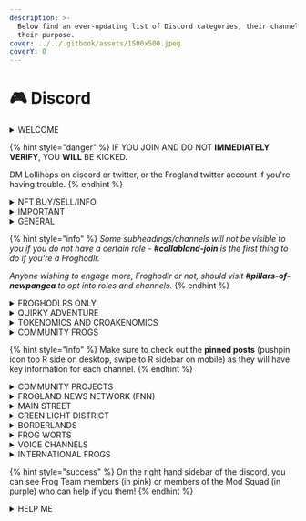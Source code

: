 ```yaml
---
description: >-
  Below find an ever-updating list of Discord categories, their channels, and
  their purpose.
cover: ../../.gitbook/assets/1500x500.jpeg
coverY: 0
---
```


# 🎮 Discord

<details>

<summary>WELCOME</summary>

#### **Channels**

**#step1-verify** - Complete the CAPTCHA to prove you're not a bot.

**#step2-rules** - Read and accept the rules of the Frogland community and discord.

**#step3-security -** Read and accept our security recommendations and liability waiver.

**#collabland-join -** Connect your wallet to verify your Froghodlr status.

#### **Purpose**

Granting entry into the discord with proof you're not a bot or a troll, and that you either are a frog, have a frog, or want frogs.

</details>

{% hint style="danger" %}
IF YOU JOIN AND DO NOT **IMMEDIATELY VERIFY**, YOU **WILL** BE KICKED.

DM Lollihops on discord or twitter, or the Frogland twitter account if you're having trouble.
{% endhint %}

<details>

<summary>NFT BUY/SELL/INFO</summary>

#### **Channels**

_**#**_**frog-nft-market** - A twitter sales bot, listing bot, a sales bot, and sales discussion.

**#frog-rarity -** A rarity checker bot lives here.

#### Purpose

Notorious Frog NFT buying, selling, trading, floor prices, and rarity.

</details>

<details>

<summary>IMPORTANT</summary>

#### **Channels**

**#announcements -** All official Frogland and Team announcements

**#getting-started** - A new Froghodlrs Guide, created by Donkey Frog

**#team-and-faq** - Founder and team bios, contact info, and FAQ

**#official-links** - All official and verified links

**#events-calendar** - The IRL and digital calendar of events in Frogland

**#frogland-media** - Video content of the Frog Team or Frogland

**#twitter-raid** - Twitter bot lives here, plus community posts for raids

#### **Purpose**

All official news, links, and information about the Notorious Frogs and the Frog Team.

</details>

<details>

<summary>GENERAL</summary>

#### **Channels**

**#pillars-of-newpangea** - the location of all opt in roles to open more channels.

**#frogland-general** - the general chat for all curious about Frogland.

**#gutterville** - the general chat for the Gutter Cat Gang and discussion of Gutterville.

**#island-of-osseous** - the general chat for the Wicked Craniums and discussion of the Island of Osseous.

#### **Purpose**

General community chat about each of the four original districts, opt in roles, and current events channels.

</details>

{% hint style="info" %}
_Some subheadings/channels will not be visible to you if you do not have a certain role - **#collabland-join** is the first thing to do if you're a Froghodlr._

_Anyone wishing to engage more, Froghodlr or not, should visit **#pillars-of-newpangea** to opt into roles and channels._
{% endhint %}

<details>

<summary>FROGHODLRS ONLY</summary>

#### **Channels**

**#sneak-peek** - NewPangea and Frogland metaverse sneak peeks

**#voting-and-polls** - Internal community votes

**#AL-collab-opps** - Allow list or collab opportunities for hodlrs.

**#aaaaaaaaaa** - Verified Froghodlr chat. AAAAAAAAAAAAAAAA

**#ringleader** - Verified Ringleader chat.

**#boss** - Verified Boss chat.

**#don** - Verified Don chat.

**#guardians**- Verified Guardian chat.

**#battlefly-frogs** - Verified Battlefly chat.

**#lsd-hodlrs** - Land Synthesis Device holders chat.&#x20;

#### **Purpose**

Hodlr private channels, released metaverse content and froghodlrs with Battleflies.

</details>

<details>

<summary>QUIRKY ADVENTURE</summary>

#### Channels

**#directory -** Channel descriptions for the 'in the metaverse' channels/locations.

**#FRPG-announcements -** Announcements pertaining to the FRPG.

**#FRPG-gameplay -** Gameplay records and location for the FRPG.

**#FRPG-chat -** Chat pertaining to the FRPG.

**#misc-ideas -** Any ideas that don't seem to have a home in other channels.

**#newpangea-architects -** Calling all devs, coders, and 3D modelers! This is your channel.

**#frogland-map -** All discussion, ideation, and creation pertaining to the Frogland map.

**#gameplay -** All discussion, ideation, and creation pertaining to the metaverse gameplay mechanics.

**#mini-games -** All discussion, ideation, and creation pertaining to metaverse mini-games.

**#frog-beliefs -** All discussion, ideation, and creation pertaining to the many varied beliefs of the Notorious Frogs.

#### **Purpose**

Everything pertaining to the _Adventure in a Quirky World_ pillar of the metaverse.

</details>

<details>

<summary>TOKENOMICS AND CROAKENOMICS</summary>

#### Channels

**#developers -** Any developer, software engineer, or coder discussions or ideas.

**#crypto-chat -** All discussions pertaining to cryptocurrencies.

**#croakenomics -** Ideas and discussions about the economy in Frogland.

**#utility -** Discussions, ideas, and suggestions for potential utility.

**#in-game-items -** Ideation and discussion about in game items.

**#lilypads -** Ideas and chat about lilyPADs use, design, and layout go here.

**#non-pad-land -** Ideas and chat about non-PAD land go here.

**#conservation -** A channel dedicated to the environment and what we can do better.

**#planning-commission -** Ideas and suggestions on the Planning Commission game mechanic.

#### Purpose

Everything pertaining to the _Tokenomics_ pillar of the metaverse.

</details>

<details>

<summary>COMMUNITY FROGS</summary>

#### Channels

**#frog-follow-frog -** Connecting with other frogs on Twitter.

**#shill-&-toad-ya-so -** The place to shill other projects.

**#the-arts-district -** Individual artists or galleries display their work here.

**#deribbitives -** Notorious Frog deribbitives (both minted and unminted) are shown off here.

**#want-to-help -** Want to contribute? This is the place!

#### Purpose

Everything pertaining to the _Community Generated and Driven_ pillar of the metaverse.

</details>

{% hint style="info" %}
Make sure to check out the **pinned posts** (pushpin icon top R side on desktop, swipe to R sidebar on mobile) as they will have key information for each channel.
{% endhint %}

<details>

<summary>COMMUNITY PROJECTS</summary>

#### Channels

**#alpha-investigations -** Role gaited (currently) channel for investigations into potential collabs.

**#frogland-mixtape -** Channel for all discussions about the Frogland mixtape.

**#sapo-studios-chat -** Text chat channel for all discussions about Sapo Studios.

**#seed-trees -** Channel for all discussions about the Seed Trees NFT project.

#### Purpose

Projects that stem from Froghodlrs and using the launchpad of the Frogland environment and community.

</details>

<details>

<summary>FROGLAND NEWS NETWORK (FNN)</summary>

#### Channels

**#message-board -** All fillable forms, both in game or out.

**#lore -** Official lore, concept art, and more!

**#the-daily-splat -** The most notorious tabloid in town, this community written news source is where you'll find all the latest hoppenings.

**#khop-radio -** KHOP radio station: location of all recorded Frogland content, IRL, RPG, and music!

**#fbi-flyls -** The public source of Frogland Bureau of Instigations official files, leaks, and sources we swore we would never disclose.

**#hyype-minted-lore -** Linked to they Hyype platform, here you can keep up on all the community generated lore for each of their Notorious Frogs!!

#### Purpose

Concept art repository and feedback, alongside community collaboration of cannon and externally facing media for the hoppenings in the metaverse. Also all fillable forms for NewPangea or other Notorious deeds and lore written onto the Notorious Frogs from the [Hyype](https://www.hyy.pe) platform.

</details>

<details>

<summary>MAIN STREET</summary>

#### Channels

**#the-dragonfly -** The DragonFly Social Club, the hottest, most fly-brow place in town.

**#town-square -** A communal area in the center of Frogland where rumors fly and whispers grow.

**#the-gardens -** Botanical gardens located near the Town Square, said to house the local $cf ring.

\#**kings-avenue -** A street in Frogland near Too Many Zooz Bar.

**#zooz-bar -** A bar on Main Street ran by and featuring the musical talent, Too Many Zooz.

**#Zooz-Main-Stage -** Voice channel where the tunes of Too Many Zooz can be heard day or night.

#### Purpose

The main drag in Frogland with some typical central venues and a couple secret speakeasys. Best for chatting with fellow frogs, or enjoying a Hoptini or two!

</details>

<details>

<summary>GREEN LIGHT DISTRICT</summary>

#### Channels

**#murky-waters -** The local dive bar…good food, good drinks, bad decor, disribbitutable types.

**#casino -** What is more notorious than gambling away your life savings in discord frogdollars?

**#under-construction -** A construction site on the Main Street in Frogland.

**#rabbit-hole -** The infamous drug den in the heart of the Green Light district.

**#speakeasy Voice Chat -** A local watering hole voice channel for community members to chat.

#### Purpose

The shadier side of town, this is where notorious activities happen with reckless abandon. Enjoy a game of black jack or a Stormy Waters at some of the seedier joints in Frogland.

</details>

<details>

<summary>BORDERLANDS</summary>

#### Channels

**#stash-house -** Where all the gangs of Frogland meet in their own private rooms.

**#openpond** - The location of all black market dealings within Frogland.

**#stables -** A place to feed and care for the animals legally or illegally racing around Frogland.

#### Purpose

The slums on the outskirts of Frogland before you get to Gutterville where gangs meet up, the black (secondary) market runs rampant, and animal racing takes place.

</details>

<details>

<summary>FROG WORTS</summary>

#### Channels

**#the-hexagon -** The main pub in Frog Worts for witches, warlocks, and all frogs interested in the arcane to gather and whisper about the mysterious workings of the world, and how it is so.

**#spirits-and-elixirs -** 'Spirits and Elixirs' is the apothecary and dispensary for all of your potion-making, spellcasting, herb having needs.

**#smoke-and-mirrors -** Smoke & Mirrors' Emporium of Arcane Wonders and Fantastical Oddities is the gathering place for those interested in expanding their skills of Illusion, Conjuring, and Enchanting.

**#the-armory -** The Armory is where the noble frogs interested in the magics of protection and offensive magic come to train and improve their skills in Abjuration and Evocation.

**#the-crucible -** Where all those interested in the fascinating science of Alchemy come to study and learn more of their craft.

**#soothsayers-spire -** The Soothsayer's Spire is the highest point of the cathedral that the Alchemist Syndicate inhabits. They say an oracle resides here…

**#crypt-of-spirits -** A location deep in the woods, rumored to be haunted by the dead...or mostly dead.

#### Purpose

Locations brimming with magic and arcane activities in Frogland.

</details>

<details>

<summary>VOICE CHANNELS</summary>

#### Channels

**#lilypad-lounge-chat -** Text channel for discussions during talks in the Lilypad Lounge.

**#Lilypad-Lounge Voice Chat -** Voice channel for general chats or with the Frog Team.

**#Sapo-Studios Stage -** Location of all Sapo Studio's Scratch Track Saturdays.

**#Sapo-Studios-collabs -** Channel available for live collaborations in the background of the live broadcast.

**#FTV Stage -** Location of Frog Tank and other community hosted shows or AMAs.

#### Purpose

All of the stages and voice channels for audio events in the Frogland discord.

</details>

<details>

<summary>INTERNATIONAL FROGS</summary>

#### Channels

**#spanish-announcements -** Anuncios oficiales traducidos del Frog Team.

**#spanish-frogs -** El chat general para discusiones de Frogland en este idioma.

**#french-announcements -** Annonces officielles traduites de l'équipe Frog.

**#french-frogs -** Le chat général pour les discussions Frogland dans cette langue.

**#japanese-announcements -** カエルチームからの公式の翻訳された発表。

**#japanese-frogs -** この言語でのFroglandディスカッションの一般的なチャット。

**#chinese-announcements -** Frog Team 官方翻譯的公告。

**#chinese-frogs -** 用這種語言進行 Frogland 討論的一般聊天。

**#german-announcements -** Offiziell übersetzte Ankündigungen vom Frog Team.

**#german-frogs -** Der allgemeine Chat für Frogland-Diskussionen in dieser Sprache.

#### Purpose

The announcements channels auto-populate with translated versions for each language from the main announcements channel. There is also a translator bot that lives in these and all channels for ease of international communications.

</details>

{% hint style="success" %}
On the right hand sidebar of the discord, you can see Frog Team members (in pink) or members of the Mod Squad (in purple) who can help if you them!
{% endhint %}

<details>

<summary>HELP ME</summary>

#### Channels

**#report-scams -** A place to report current scams, scammers, or check safety information in the pinned messages.

**#stolen-frogs -** Frogs that have been confirmed stolen by the Frog Team.

**#help-and-questions -** Ask any questions you may have!

**#unclaimed-names -** Name suggestions are found in the pinned posts.

#### Purpose

Help and answers for Frogland and NewPangea in the discord or out!

</details>
